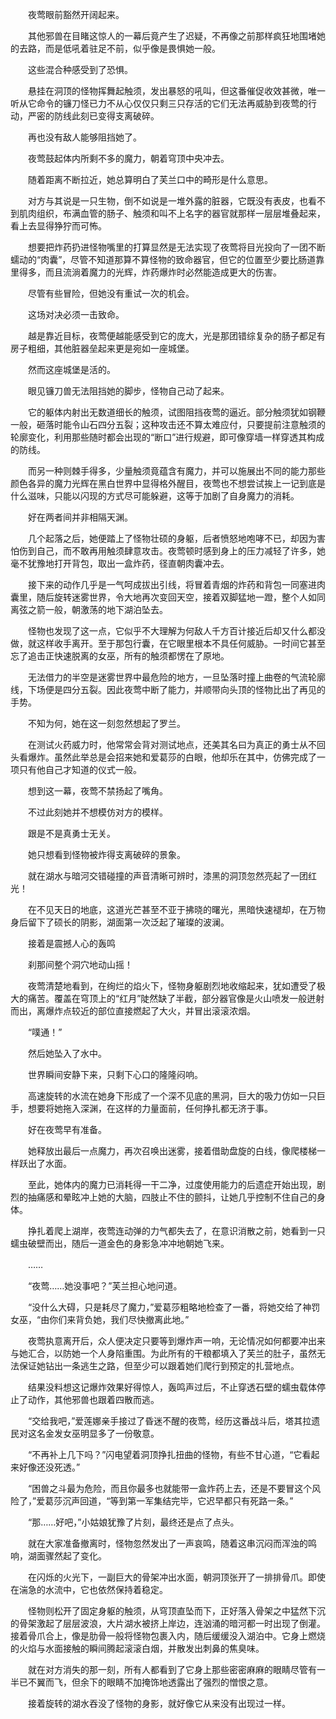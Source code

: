 　　夜莺眼前豁然开阔起来。

　　其他邪兽在目睹这惊人的一幕后竟产生了迟疑，不再像之前那样疯狂地围堵她的去路，而是低吼着驻足不前，似乎像是畏惧她一般。

　　这些混合种感受到了恐惧。

　　悬挂在洞顶的怪物挥舞起触须，发出暴怒的吼叫，但这番催促收效甚微，唯一听从它命令的镰刀怪已力不从心仅仅只剩三只存活的它们无法再威胁到夜莺的行动，严密的防线此刻已变得支离破碎。

　　再也没有敌人能够阻挡她了。

　　夜莺鼓起体内所剩不多的魔力，朝着穹顶中央冲去。

　　随着距离不断拉近，她总算明白了芙兰口中的畸形是什么意思。

　　对方与其说是一只生物，倒不如说是一堆外露的脏器，它既没有表皮，也看不到肌肉组织，布满血管的肠子、触须和叫不上名字的器官就那样一层层堆叠起来，看上去显得狰狞而可怖。

　　想要把炸药扔进怪物嘴里的打算显然是无法实现了夜莺将目光投向了一团不断蠕动的“肉囊”，尽管不知道那算不算怪物的致命器官，但它的位置至少要比肠道靠里得多，而且流淌着魔力的光辉，炸药爆炸时必然能造成更大的伤害。

　　尽管有些冒险，但她没有重试一次的机会。

　　这场对决必须一击致命。

　　越是靠近目标，夜莺便越能感受到它的庞大，光是那团错综复杂的肠子都足有房子粗细，其他脏器垒起来更是宛如一座城堡。

　　然而这座城堡是活的。

　　眼见镰刀兽无法阻挡她的脚步，怪物自己动了起来。

　　它的躯体内射出无数道细长的触须，试图阻挡夜莺的逼近。部分触须犹如钢鞭一般，砸落时能令山石四分五裂；这种攻击还不算太难应付，只要提前注意触须的轮廓变化，利用那些随时都会出现的“断口”进行规避，即可像穿墙一样穿透其构成的防线。

　　而另一种则棘手得多，少量触须竟蕴含有魔力，并可以施展出不同的能力那些颜色各异的魔力光辉在黑白世界中显得格外醒目，夜莺也不想尝试挨上一记到底是什么滋味，只能以闪现的方式尽可能躲避，这等于加剧了自身魔力的消耗。

　　好在两者间并非相隔天渊。

　　几个起落之后，她便踏上了怪物壮硕的身躯，后者愤怒地咆哮不已，却因为害怕伤到自己，而不敢再用触须肆意攻击。夜莺顿时感到身上的压力减轻了许多，她毫不犹豫地打开背包，取出一盒炸药，径直朝肉囊冲去。

　　接下来的动作几乎是一气呵成拔出引线，将冒着青烟的炸药和背包一同塞进肉囊里，随后旋转迷雾世界，令大地再次变回天空，接着双脚猛地一蹬，整个人如同离弦之箭一般，朝激荡的地下湖泊坠去。

　　怪物也发现了这一点，它似乎不大理解为何敌人千方百计接近后却又什么都没做，就这样收手离开。至于那包行囊，在它眼里根本不具任何威胁。一时间它甚至忘了追击正快速脱离的女巫，所有的触须都愣在了原地。

　　无法借力的半空是迷雾世界中最危险的地方，一旦坠落时撞上曲卷的气流轮廓线，下场便是四分五裂。因此夜莺中断了能力，并顺带向头顶的怪物比出了再见的手势。

　　不知为何，她在这一刻忽然想起了罗兰。

　　在测试火药威力时，他常常会背对测试地点，还美其名曰为真正的勇士从不回头看爆炸。虽然此举总是会招来她和爱葛莎的白眼，他却乐在其中，仿佛完成了一项只有他自己才知道的仪式一般。

　　想到这一幕，夜莺不禁扬起了嘴角。

　　不过此刻她并不想模仿对方的模样。

　　跟是不是真勇士无关。

　　她只想看到怪物被炸得支离破碎的景象。

　　就在湖水与暗河交错碰撞的声音清晰可辨时，漆黑的洞顶忽然亮起了一团红光！

　　在不见天日的地底，这道光芒甚至不亚于拂晓的曙光，黑暗快速褪却，在万物身后留下了硕长的阴影，湖面第一次泛起了璀璨的波澜。

　　接着是震撼人心的轰鸣

　　刹那间整个洞穴地动山摇！

　　夜莺清楚地看到，在绚烂的焰火下，怪物身躯剧烈地收缩起来，犹如遭受了极大的痛苦。覆盖在穹顶上的“红月”陡然缺了半截，部分器官像是火山喷发一般迸射而出，离爆炸点较近的部位直接燃起了大火，并冒出滚滚浓烟。

　　“噗通！”

　　然后她坠入了水中。

　　世界瞬间安静下来，只剩下心口的隆隆闷响。

　　高速旋转的水流在她身下形成了一个深不见底的黑洞，巨大的吸力仿如一只巨手，想要将她拖入深渊，在这样的力量面前，任何挣扎都无济于事。

　　好在夜莺早有准备。

　　她释放出最后一点魔力，再次召唤出迷雾，接着借助盘旋的白线，像爬楼梯一样跃出了水面。

　　至此，她体内的魔力已消耗得一干二净，过度使用能力的后遗症开始出现，剧烈的抽痛感和晕眩冲上她的大脑，四肢止不住的颤抖，让她几乎控制不住自己的身体。

　　挣扎着爬上湖岸，夜莺连动弹的力气都失去了，在意识消散之前，她看到一只蠕虫破壁而出，随后一道金色的身影急冲冲地朝她飞来。

　　……

　　“夜莺……她没事吧？”芙兰担心地问道。

　　“没什么大碍，只是耗尽了魔力，”爱葛莎粗略地检查了一番，将她交给了神罚女巫，“由你们来背负她，我们尽快撤离此地。”

　　夜莺执意离开后，众人便决定只要等到爆炸声一响，无论情况如何都要冲出来与她汇合，以防她一个人身陷重围。为此所有的干粮都填入了芙兰的肚子，虽然无法保证她钻出一条逃生之路，但至少可以跟着她们爬行到预定的扎营地点。

　　结果没料想这记爆炸效果好得惊人，轰鸣声过后，不止穿透石壁的蠕虫载体停止了动作，其他邪兽也跟着四散而逃。

　　“交给我吧，”爱莲娜亲手接过了昏迷不醒的夜莺，经历这番战斗后，塔其拉遗民对这名金发女巫明显多了一份敬意。

　　“不再补上几下吗？”闪电望着洞顶挣扎扭曲的怪物，有些不甘心道，“它看起来好像还没死透。”

　　“困兽之斗最为危险，而且你最多也就能带一盒炸药上去，还是不要冒这个风险了，”爱葛莎沉声回道，“等到第一军集结完毕，它迟早都只有死路一条。”

　　“那……好吧，”小姑娘犹豫了片刻，最终还是点了点头。

　　就在大家准备撤离时，怪物忽然发出了一声哀鸣，随着这串沉闷而浑浊的鸣响，湖面骤然起了变化。

　　在闪烁的火光下，一副巨大的骨架冲出水面，朝洞顶张开了一排排骨爪。即使在湍急的水流中，它也依然保持着稳定。

　　怪物则松开了固定身躯的触须，从穹顶直坠而下，正好落入骨架之中猛然下沉的骨架激起了层层波浪，大片湖水被挤上岸边，连汹涌的暗河都一时出现了倒灌。接着骨爪合上，像是肋骨一般将怪物包裹入内，随后缓缓没入湖泊中。它身上燃烧的火焰与水面接触的瞬间腾起滚滚白烟，并散发出刺鼻的焦臭味。

　　就在对方消失的那一刻，所有人都看到了它身上那些密密麻麻的眼睛尽管有一半已不翼而飞，但余下的眼睛不加掩饰地透露出了强烈的憎恨之意。

　　接着旋转的湖水吞没了怪物的身影，就好像它从来没有出现过一样。
